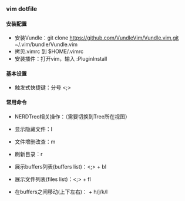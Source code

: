 ### vim dotfile

#### 安装配置
- 安装Vundle：git clone https://github.com/VundleVim/Vundle.vim.git ~/.vim/bundle/Vundle.vim
- 拷贝.vimrc 到 $HOME/.vimrc
- 安装插件：打开vim，输入 :PluginInstall

#### 基本设置

- 触发式快捷键：分号 <;>


#### 常用命令

- NERDTree相关操作：（需要切换到Tree所在视图）
- 显示隐藏文件：I
- 文件增删改查：m
- 刷新目录：r

- 展示buffers列表(buffers list)：<;> + bl
- 展示文件列表(files list)：<;> + fl
- 在buffers之间移动(上下左右)：<shift> + h/j/k/l  


